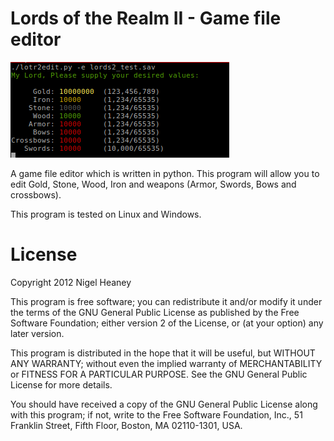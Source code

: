 Lords of the Realm II - Game file editor
========================================

![screenshot1](lotr2_edit.png)

A game file editor which is written in python.  This program will allow you to edit Gold, Stone, Wood, Iron and weapons (Armor, Swords, Bows and crossbows).

This program is tested on Linux and Windows.


License
=========

Copyright 2012 Nigel Heaney
 
This program is free software; you can redistribute it and/or modify
it under the terms of the GNU General Public License as published by
the Free Software Foundation; either version 2 of the License, or
(at your option) any later version.
  
This program is distributed in the hope that it will be useful,
but WITHOUT ANY WARRANTY; without even the implied warranty of
MERCHANTABILITY or FITNESS FOR A PARTICULAR PURPOSE.  See the
GNU General Public License for more details.
  
You should have received a copy of the GNU General Public License
along with this program; if not, write to the Free Software
Foundation, Inc., 51 Franklin Street, Fifth Floor, Boston,
MA 02110-1301, USA.

